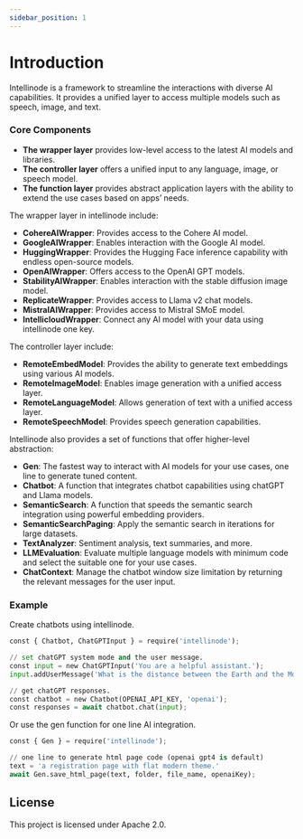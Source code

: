 ```yaml
---
sidebar_position: 1
---
```


# Introduction

Intellinode is a framework to streamline the interactions with diverse AI capabilities. It provides a unified layer to access multiple models such as speech, image, and text.

### Core Components

* **The wrapper layer** provides low-level access to the latest AI models and libraries.
* **The controller layer** offers a unified input to any language, image, or speech model.
* **The function layer** provides abstract application layers with the ability to extend the use cases based on apps’ needs.

The wrapper layer in intellinode include:

* **CohereAIWrapper**: Provides access to the Cohere AI model.
* **GoogleAIWrapper**: Enables interaction with the Google AI model.
* **HuggingWrapper**: Provides the Hugging Face inference capability with endless open-source models.
* **OpenAIWrapper**: Offers access to the OpenAI GPT models.
* **StabilityAIWrapper**: Enables interaction with the stable diffusion image model.
* **ReplicateWrapper**: Provides access to Llama v2 chat models.
* **MistralAIWrapper**: Provides access to Mistral SMoE model.
* **IntellicloudWrapper**: Connect any AI model with your data using intellinode one key.

The controller layer include:

* **RemoteEmbedModel**: Provides the ability to generate text embeddings using various AI models.
* **RemoteImageModel**: Enables image generation with a unified access layer.
* **RemoteLanguageModel**: Allows generation of text with a unified access layer.
* **RemoteSpeechModel**: Provides speech generation capabilities.

Intellinode also provides a set of functions that offer higher-level abstraction:

* **Gen**: The fastest way to interact with AI models for your use cases, one line to generate tuned content.
* **Chatbot**: A function that integrates chatbot capabilities using chatGPT and Llama models.
* **SemanticSearch**: A function that speeds the semantic search integration using powerful embedding providers.
* **SemanticSearchPaging**: Apply the semantic search in iterations for large datasets.
* **TextAnalyzer**: Sentiment analysis, text summaries, and more.
* **LLMEvaluation**: Evaluate multiple language models with minimum code and select the suitable one for your use cases.
* **ChatContext**: Manage the chatbot window size limitation by returning the relevant messages for the user input.


### Example

Create chatbots using intellinode.
```python
const { Chatbot, ChatGPTInput } = require('intellinode');

// set chatGPT system mode and the user message.
const input = new ChatGPTInput('You are a helpful assistant.');
input.addUserMessage('What is the distance between the Earth and the Moon?');

// get chatGPT responses.
const chatbot = new Chatbot(OPENAI_API_KEY, 'openai');
const responses = await chatbot.chat(input);
```

Or use the gen function for one line AI integration.
```python
const { Gen } = require('intellinode');

// one line to generate html page code (openai gpt4 is default)
text = 'a registration page with flat modern theme.'
await Gen.save_html_page(text, folder, file_name, openaiKey);
```

## License
This project is licensed under Apache 2.0.
  
